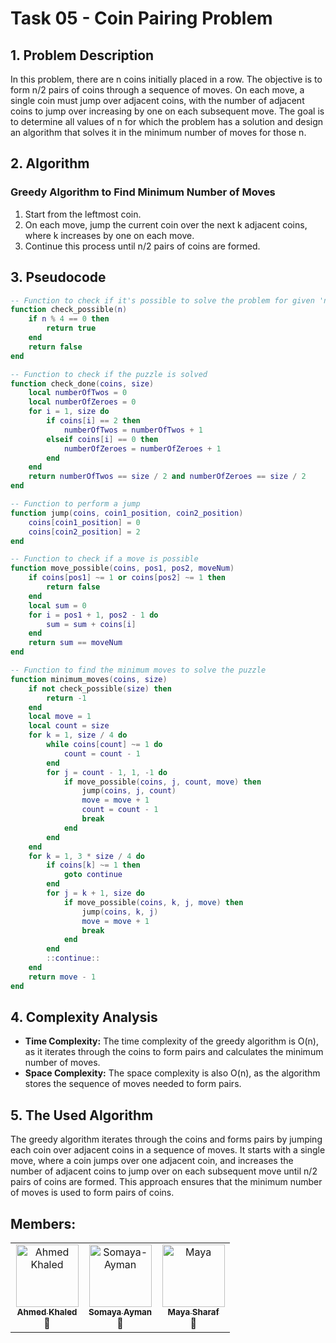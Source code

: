 # Task 05 - Coin Pairing Problem

## 1. Problem Description
In this problem, there are n coins initially placed in a row. The objective is to form n/2 pairs of coins through a sequence of moves. On each move, a single coin must jump over adjacent coins, with the number of adjacent coins to jump over increasing by one on each subsequent move. The goal is to determine all values of n for which the problem has a solution and design an algorithm that solves it in the minimum number of moves for those n.

## 2. Algorithm
### Greedy Algorithm to Find Minimum Number of Moves
1. Start from the leftmost coin.
2. On each move, jump the current coin over the next k adjacent coins, where k increases by one on each move.
3. Continue this process until n/2 pairs of coins are formed.

## 3. Pseudocode
```lua
-- Function to check if it's possible to solve the problem for given 'n'
function check_possible(n)
    if n % 4 == 0 then
        return true
    end
    return false
end

-- Function to check if the puzzle is solved
function check_done(coins, size)
    local numberOfTwos = 0
    local numberOfZeroes = 0
    for i = 1, size do
        if coins[i] == 2 then
            numberOfTwos = numberOfTwos + 1
        elseif coins[i] == 0 then
            numberOfZeroes = numberOfZeroes + 1
        end
    end
    return numberOfTwos == size / 2 and numberOfZeroes == size / 2
end

-- Function to perform a jump
function jump(coins, coin1_position, coin2_position)
    coins[coin1_position] = 0
    coins[coin2_position] = 2
end

-- Function to check if a move is possible
function move_possible(coins, pos1, pos2, moveNum)
    if coins[pos1] ~= 1 or coins[pos2] ~= 1 then
        return false
    end
    local sum = 0
    for i = pos1 + 1, pos2 - 1 do
        sum = sum + coins[i]
    end
    return sum == moveNum
end

-- Function to find the minimum moves to solve the puzzle
function minimum_moves(coins, size)
    if not check_possible(size) then
        return -1
    end
    local move = 1
    local count = size
    for k = 1, size / 4 do
        while coins[count] ~= 1 do
            count = count - 1
        end
        for j = count - 1, 1, -1 do
            if move_possible(coins, j, count, move) then
                jump(coins, j, count)
                move = move + 1
                count = count - 1
                break
            end
        end
    end
    for k = 1, 3 * size / 4 do
        if coins[k] ~= 1 then
            goto continue
        end
        for j = k + 1, size do
            if move_possible(coins, k, j, move) then
                jump(coins, k, j)
                move = move + 1
                break
            end
        end
        ::continue::
    end
    return move - 1
end
```

## 4. Complexity Analysis
- **Time Complexity:** The time complexity of the greedy algorithm is O(n), as it iterates through the coins to form pairs and calculates the minimum number of moves.
- **Space Complexity:** The space complexity is also O(n), as the algorithm stores the sequence of moves needed to form pairs.

## 5. The Used Algorithm
The greedy algorithm iterates through the coins and forms pairs by jumping each coin over adjacent coins in a sequence of moves. It starts with a single move, where a coin jumps over one adjacent coin, and increases the number of adjacent coins to jump over on each subsequent move until n/2 pairs of coins are formed. This approach ensures that the minimum number of moves is used to form pairs of coins.

## Members:
<table>
  <tbody>
    <tr>
      <td align="center" valign="top" width="33.33%"><a href="https://github.com/Ahmed-Khaled-Abdelmaksod"><img src="https://github.com/Ahmed-Khaled-Abdelmaksod.png" width="100px;" alt="Ahmed Khaled"/><br /><sub><b>Ahmed Khaled</b></sub></a><br />🤨</td>
      <td align="center" valign="top" width="33.33%"><a href="https://github.com/Somaya-Ayman"><img src="https://github.com/Somaya-Ayman.png" width="100px;" alt="Somaya-Ayman"/><br /><sub><b>Somaya Ayman</b></sub></a><br />💫</td>
      <td align="center" valign="top" width="33.33%"><a href="https://github.com/MightyMaya"><img src="https://github.com/MightyMaya.png" width="100px;" alt="Maya"/><br /><sub><b>Maya Sharaf</b></sub></a><br />🌷</td>
    </tr>
  </tbody>
</table>
